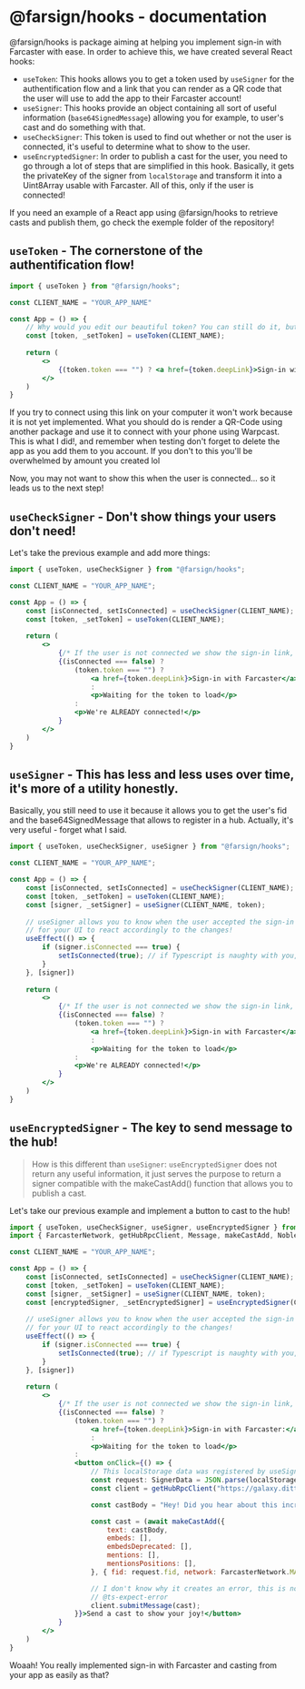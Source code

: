 # @farsign/hooks - documentation
@farsign/hooks is package aiming at helping you implement sign-in with Farcaster with ease. In order to achieve this, we have created several React hooks:
- `useToken`: This hooks allows you to get a token used by `useSigner` for the authentification flow and a link that you can render as a QR code that the user will use to add the app to their Farcaster account!
- `useSigner`: This hooks provide an object containing all sort of useful information (`base64SignedMessage`) allowing you for example, to user's cast and do something with that.
- `useCheckSigner`: This token is used to find out whether or not the user is connected, it's useful to determine what to show to the user.
- `useEncryptedSigner`: In order to publish a cast for the user, you need to go through a lot of steps that are simplified in this hook. Basically, it gets the privateKey of the signer from `localStorage` and transform it into a Uint8Array usable with Farcaster. All of this, only if the user is connected!

If you need an example of a React app using @farsign/hooks to retrieve casts and publish them, go check the exemple folder of the repository!

## `useToken` - The cornerstone of the authentification flow!
```jsx
import { useToken } from "@farsign/hooks";

const CLIENT_NAME = "YOUR_APP_NAME"

const App = () => {
    // Why would you edit our beautiful token? You can still do it, but no need to destructure it from useToken if you don't need it!    
    const [token, _setToken] = useToken(CLIENT_NAME);
    
    return (
        <>
            {(token.token === "") ? <a href={token.deepLink}>Sign-in with Farcaster</a> : <p>Waiting for the token to load</p>}
        </>
    )
}
```
If you try to connect using this link on your computer it won't work because it is not yet implemented. What you should do is render a QR-Code using another package and use it to connect with your phone using Warpcast. This is what I did!, and remember when testing don't forget to delete the app as you add them to you account. If you don't to this you'll be overwhelmed by amount you created lol

Now, you may not want to show this when the user is connected... so it leads us to the next step!

## `useCheckSigner` - Don't show things your users don't need!
Let's take the previous example and add more things: 
```jsx
import { useToken, useCheckSigner } from "@farsign/hooks";

const CLIENT_NAME = "YOUR_APP_NAME";

const App = () => {
    const [isConnected, setIsConnected] = useCheckSigner(CLIENT_NAME);
    const [token, _setToken] = useToken(CLIENT_NAME);
    
    return (
        <>
            {/* If the user is not connected we show the sign-in link, if they are, we show a CAPS-LOCK message */}
            {(isConnected === false) ? 
                (token.token === "") ? 
                    <a href={token.deepLink}>Sign-in with Farcaster</a> 
                    : 
                    <p>Waiting for the token to load</p>
                : 
                <p>We're ALREADY connected!</p>
            }
        </>
    )
}
```

## `useSigner` - This has less and less uses over time, it's more of a utility honestly.
Basically, you still need to use it because it allows you to get the user's fid and the base64SignedMessage that allows to register in a hub. Actually, it's very useful - forget what I said.
```jsx
import { useToken, useCheckSigner, useSigner } from "@farsign/hooks";

const CLIENT_NAME = "YOUR_APP_NAME";

const App = () => {
    const [isConnected, setIsConnected] = useCheckSigner(CLIENT_NAME);
    const [token, _setToken] = useToken(CLIENT_NAME);
    const [signer, _setSigner] = useSigner(CLIENT_NAME, token);
    
    // useSigner allows you to know when the user accepted the sign-in request so you can set the isConnected variable 
    // for your UI to react accordingly to the changes!
    useEffect(() => {
        if (signer.isConnected === true) {
            setIsConnected(true); // if Typescript is naughty with you, you can write this: (setIsConnected as Dispatch<SetStateAction<boolean>>)(true);
        }
    }, [signer])
    
    return (
        <>
            {/* If the user is not connected we show the sign-in link, if they are, we show a CAPS-LOCK message */}
            {(isConnected === false) ? 
                (token.token === "") ? 
                    <a href={token.deepLink}>Sign-in with Farcaster</a> 
                    : 
                    <p>Waiting for the token to load</p>
                : 
                <p>We're ALREADY connected!</p>
            }
        </>
    )
}
```

## `useEncryptedSigner` - The key to send message to the hub!
> How is this different than `useSigner`: `useEncryptedSigner` does not return any useful information, it just serves the purpose to return a signer compatible with the makeCastAdd() function that allows you to publish a cast.

Let's take our previous example and implement a button to cast to the hub!
```jsx
import { useToken, useCheckSigner, useSigner, useEncryptedSigner } from "@farsign/hooks";
import { FarcasterNetwork, getHubRpcClient, Message, makeCastAdd, NobleEd25519Signer } from '@farcaster/hub-web';

const CLIENT_NAME = "YOUR_APP_NAME";

const App = () => {
    const [isConnected, setIsConnected] = useCheckSigner(CLIENT_NAME);
    const [token, _setToken] = useToken(CLIENT_NAME);
    const [signer, _setSigner] = useSigner(CLIENT_NAME, token);
    const [encryptedSigner, _setEncryptedSigner] = useEncryptedSigner(CLIENT_NAME, token);
    
    // useSigner allows you to know when the user accepted the sign-in request so you can set the isConnected variable 
    // for your UI to react accordingly to the changes!
    useEffect(() => {
        if (signer.isConnected === true) {
            setIsConnected(true); // if Typescript is naughty with you, you can write this: (setIsConnected as Dispatch<SetStateAction<boolean>>)(true);
        }
    }, [signer])
    
    return (
        <>
            {/* If the user is not connected we show the sign-in link, if they are, we show a CAPS-LOCK message */}
            {(isConnected === false) ? 
                (token.token === "") ? 
                    <a href={token.deepLink}>Sign-in with Farcaster:</a> 
                    : 
                    <p>Waiting for the token to load</p>
                : 
                <button onClick={() => {
                    // This localStorage data was registered by useSigner!
                    const request: SignerData = JSON.parse(localStorage.getItem("farsign-signer-" + CLIENT_NAME)!).signerRequest;
                    const client = getHubRpcClient("https://galaxy.ditti.xyz:2285"); // awesome hub 

                    const castBody = "Hey! Did you hear about this incredible package @farsign/hooks? The one that allows you to easily implement sign-in with Farcaster!"

                    const cast = (await makeCastAdd({
                        text: castBody,
                        embeds: [],
                        embedsDeprecated: [],
                        mentions: [],
                        mentionsPositions: [],
                    }, { fid: request.fid, network: FarcasterNetwork.MAINNET }, (encryptedSigner as NobleEd25519Signer) ))._unsafeUnwrap();

                    // I don't know why it creates an error, this is not due to @farsign/hooks...
                    // @ts-expect-error
                    client.submitMessage(cast);
                }}>Send a cast to show your joy!</button>
            }
        </>
    )
}
```

Woaah! You really implemented sign-in with Farcaster and casting from your app as easily as that? 